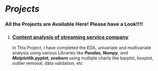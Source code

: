 # ***Projects***
### All the Projects are Available Here! Please have a Look!!!!
1. <u><h3>Content analysis of streaming service company</h3></u> In This Project, I have completed the EDA, univariate and multivariate analysis using various Libraries like ***Pandas, Numpy***, and ***Matplotlib.pyplot, seaborn*** using multiple charts like barplot, boxplot, outlier removal, data validation, etc
